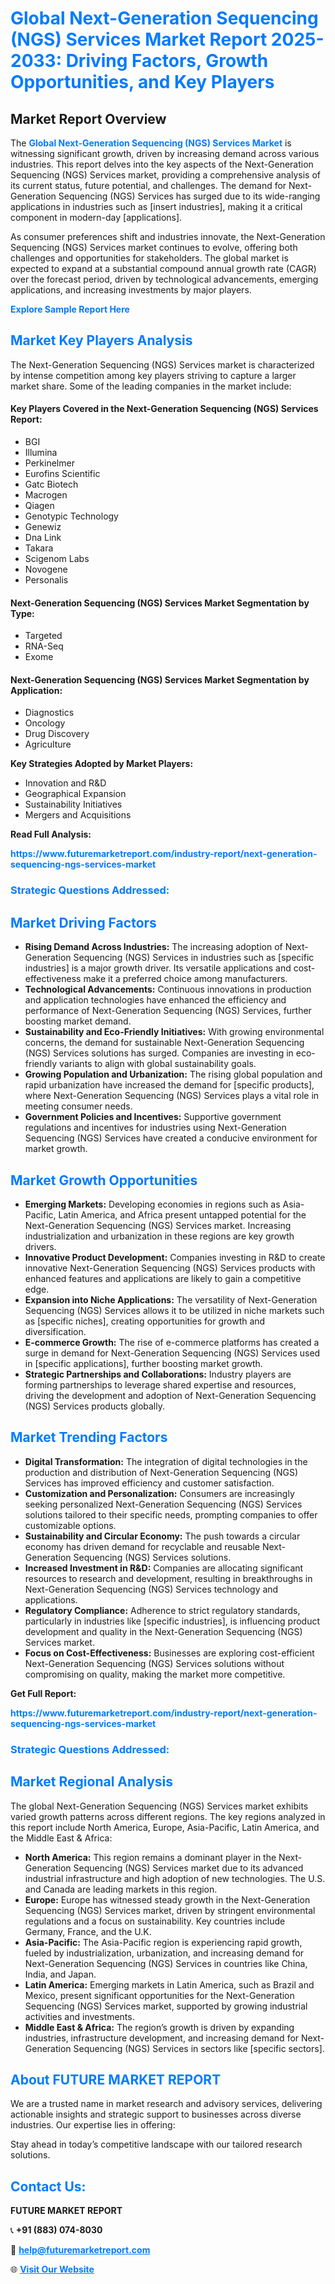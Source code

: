 <h1 style="color: #007BFF;">Global Next-Generation Sequencing (NGS) Services Market Report 2025-2033: Driving Factors, Growth Opportunities, and Key Players</h1>

<section id="overview">
<h2>Market Report Overview</h2>
<p>The <a href="https://www.futuremarketreport.com/industry-report/next-generation-sequencing-ngs-services-market" style="color: #007BFF; text-decoration: none;"><strong>Global Next-Generation Sequencing (NGS) Services Market</strong></a> is witnessing significant growth, driven by increasing demand across various industries. This report delves into the key aspects of the Next-Generation Sequencing (NGS) Services market, providing a comprehensive analysis of its current status, future potential, and challenges. The demand for Next-Generation Sequencing (NGS) Services has surged due to its wide-ranging applications in industries such as [insert industries], making it a critical component in modern-day [applications].</p>
<p>As consumer preferences shift and industries innovate, the Next-Generation Sequencing (NGS) Services market continues to evolve, offering both challenges and opportunities for stakeholders. The global market is expected to expand at a substantial compound annual growth rate (CAGR) over the forecast period, driven by technological advancements, emerging applications, and increasing investments by major players.</p>
</section>

<section id="overview">
<p><a href="https://www.futuremarketreport.com/request-sample/reportId=104687" style="color: #007BFF; text-decoration: none;"><strong>Explore Sample Report Here</strong></a></p>
</section>

<section id="key-players">
<h2 style="color: #007BFF;">Market Key Players Analysis</h2>
<p>The Next-Generation Sequencing (NGS) Services market is characterized by intense competition among key players striving to capture a larger market share. Some of the leading companies in the market include:</p>
<h4>Key Players Covered in the Next-Generation Sequencing (NGS) Services Report:</h4>
<ul><li>BGI</li><li>Illumina</li><li>Perkinelmer</li><li>Eurofins Scientific</li><li>Gatc Biotech</li><li>Macrogen</li><li>Qiagen</li><li>Genotypic Technology</li><li>Genewiz</li><li>Dna Link</li><li>Takara</li><li>Scigenom Labs</li><li>Novogene</li><li>Personalis</li></ul>
<h4>Next-Generation Sequencing (NGS) Services Market Segmentation by Type:</h4>
<ul><li>Targeted</li><li>RNA-Seq</li><li>Exome</li></ul>

<h4>Next-Generation Sequencing (NGS) Services Market Segmentation by Application:</h4>
<ul><li>Diagnostics</li><li>Oncology</li><li>Drug Discovery</li><li>Agriculture</li></ul>
<p><strong>Key Strategies Adopted by Market Players:</strong></p>
<ul>
<li>Innovation and R&D</li>
<li>Geographical Expansion</li>
<li>Sustainability Initiatives</li>
<li>Mergers and Acquisitions</li>
</ul>
</section>

<section>
<p><strong>Read Full Analysis: </strong></p><a href="https://www.futuremarketreport.com/industry-report/next-generation-sequencing-ngs-services-market" style="color: #007BFF; text-decoration: none;"><strong>https://www.futuremarketreport.com/industry-report/next-generation-sequencing-ngs-services-market</strong></a>
<h3 style="color: #007BFF;">Strategic Questions Addressed:</h3>
</section>

<section id="driving-factors">
<h2 style="color: #007BFF;">Market Driving Factors</h2>
<ul>
<li><strong>Rising Demand Across Industries:</strong> The increasing adoption of Next-Generation Sequencing (NGS) Services in industries such as [specific industries] is a major growth driver. Its versatile applications and cost-effectiveness make it a preferred choice among manufacturers.</li>
<li><strong>Technological Advancements:</strong> Continuous innovations in production and application technologies have enhanced the efficiency and performance of Next-Generation Sequencing (NGS) Services, further boosting market demand.</li>
<li><strong>Sustainability and Eco-Friendly Initiatives:</strong> With growing environmental concerns, the demand for sustainable Next-Generation Sequencing (NGS) Services solutions has surged. Companies are investing in eco-friendly variants to align with global sustainability goals.</li>
<li><strong>Growing Population and Urbanization:</strong> The rising global population and rapid urbanization have increased the demand for [specific products], where Next-Generation Sequencing (NGS) Services plays a vital role in meeting consumer needs.</li>
<li><strong>Government Policies and Incentives:</strong> Supportive government regulations and incentives for industries using Next-Generation Sequencing (NGS) Services have created a conducive environment for market growth.</li>
</ul>
</section>

<section id="growth-opportunities">
<h2 style="color: #007BFF;">Market Growth Opportunities</h2>
<ul>
<li><strong>Emerging Markets:</strong> Developing economies in regions such as Asia-Pacific, Latin America, and Africa present untapped potential for the Next-Generation Sequencing (NGS) Services market. Increasing industrialization and urbanization in these regions are key growth drivers.</li>
<li><strong>Innovative Product Development:</strong> Companies investing in R&D to create innovative Next-Generation Sequencing (NGS) Services products with enhanced features and applications are likely to gain a competitive edge.</li>
<li><strong>Expansion into Niche Applications:</strong> The versatility of Next-Generation Sequencing (NGS) Services allows it to be utilized in niche markets such as [specific niches], creating opportunities for growth and diversification.</li>
<li><strong>E-commerce Growth:</strong> The rise of e-commerce platforms has created a surge in demand for Next-Generation Sequencing (NGS) Services used in [specific applications], further boosting market growth.</li>
<li><strong>Strategic Partnerships and Collaborations:</strong> Industry players are forming partnerships to leverage shared expertise and resources, driving the development and adoption of Next-Generation Sequencing (NGS) Services products globally.</li>
</ul>
</section>

<section id="trending-factors">
<h2 style="color: #007BFF;">Market Trending Factors</h2>
<ul>
<li><strong>Digital Transformation:</strong> The integration of digital technologies in the production and distribution of Next-Generation Sequencing (NGS) Services has improved efficiency and customer satisfaction.</li>
<li><strong>Customization and Personalization:</strong> Consumers are increasingly seeking personalized Next-Generation Sequencing (NGS) Services solutions tailored to their specific needs, prompting companies to offer customizable options.</li>
<li><strong>Sustainability and Circular Economy:</strong> The push towards a circular economy has driven demand for recyclable and reusable Next-Generation Sequencing (NGS) Services solutions.</li>
<li><strong>Increased Investment in R&D:</strong> Companies are allocating significant resources to research and development, resulting in breakthroughs in Next-Generation Sequencing (NGS) Services technology and applications.</li>
<li><strong>Regulatory Compliance:</strong> Adherence to strict regulatory standards, particularly in industries like [specific industries], is influencing product development and quality in the Next-Generation Sequencing (NGS) Services market.</li>
<li><strong>Focus on Cost-Effectiveness:</strong> Businesses are exploring cost-efficient Next-Generation Sequencing (NGS) Services solutions without compromising on quality, making the market more competitive.</li>
</ul>
</section>

<section>
<p><strong>Get Full Report: </strong></p><a href="https://www.futuremarketreport.com/industry-report/next-generation-sequencing-ngs-services-market" style="color: #007BFF; text-decoration: none;"><strong>https://www.futuremarketreport.com/industry-report/next-generation-sequencing-ngs-services-market</strong></a>
<h3 style="color: #007BFF;">Strategic Questions Addressed:</h3>
</section>


<section id="regional-analysis">
<h2 style="color: #007BFF;">Market Regional Analysis</h2>
<p>The global Next-Generation Sequencing (NGS) Services market exhibits varied growth patterns across different regions. The key regions analyzed in this report include North America, Europe, Asia-Pacific, Latin America, and the Middle East & Africa:</p>
<ul>
<li><strong>North America:</strong> This region remains a dominant player in the Next-Generation Sequencing (NGS) Services market due to its advanced industrial infrastructure and high adoption of new technologies. The U.S. and Canada are leading markets in this region.</li>
<li><strong>Europe:</strong> Europe has witnessed steady growth in the Next-Generation Sequencing (NGS) Services market, driven by stringent environmental regulations and a focus on sustainability. Key countries include Germany, France, and the U.K.</li>
<li><strong>Asia-Pacific:</strong> The Asia-Pacific region is experiencing rapid growth, fueled by industrialization, urbanization, and increasing demand for Next-Generation Sequencing (NGS) Services in countries like China, India, and Japan.</li>
<li><strong>Latin America:</strong> Emerging markets in Latin America, such as Brazil and Mexico, present significant opportunities for the Next-Generation Sequencing (NGS) Services market, supported by growing industrial activities and investments.</li>
<li><strong>Middle East & Africa:</strong> The region’s growth is driven by expanding industries, infrastructure development, and increasing demand for Next-Generation Sequencing (NGS) Services in sectors like [specific sectors].</li>
</ul>
</section>

<footer>
<h2 style="color: #007BFF;">About FUTURE MARKET REPORT</h2>
<p>We are a trusted name in market research and advisory services, delivering actionable insights and strategic support to businesses across diverse industries. Our expertise lies in offering:</p>

<p>Stay ahead in today’s competitive landscape with our tailored research solutions.</p>

<h2 style="color: #007BFF;">Contact Us:</h2>
<p><strong>FUTURE MARKET REPORT</strong></p>
<p>📞 <strong>+91 (883) 074-8030</strong></p>
<p>📧 <strong><a href="mailto:help@futuremarketreport.com" style="color: #007BFF;">help@futuremarketreport.com</a></strong></p>
<p>🌐 <strong><a href="https://www.futuremarketreport.com/" style="color: #007BFF;">Visit Our Website</a></strong></p>
</footer>